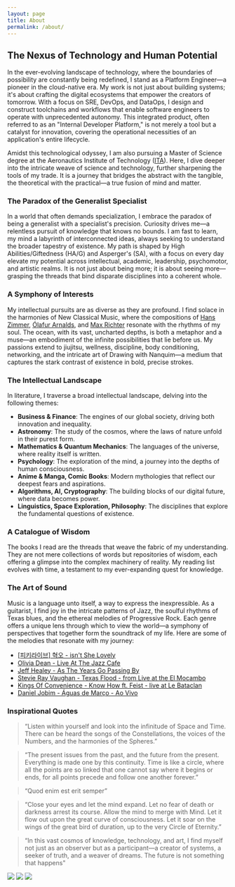 ```yaml
---
layout: page
title: About
permalink: /about/
---
```


## The Nexus of Technology and Human Potential

In the ever-evolving landscape of technology, where the boundaries of possibility are constantly being redefined, I stand as a Platform Engineer—a pioneer in the cloud-native era. My work is not just about building systems; it's about crafting the digital ecosystems that empower the creators of tomorrow. With a focus on SRE, DevOps, and DataOps, I design and construct toolchains and workflows that enable software engineers to operate with unprecedented autonomy. This integrated product, often referred to as an "Internal Developer Platform," is not merely a tool but a catalyst for innovation, covering the operational necessities of an application's entire lifecycle.

Amidst this technological odyssey, I am also pursuing a Master of Science degree at the Aeronautics Institute of Technology ([ITA](https://www.timeshighereducation.com/world-university-rankings/technological-institute-aeronautics)). Here, I dive deeper into the intricate weave of science and technology, further sharpening the tools of my trade. It is a journey that bridges the abstract with the tangible, the theoretical with the practical—a true fusion of mind and matter.

### The Paradox of the Generalist Specialist

In a world that often demands specialization, I embrace the paradox of being a generalist with a specialist's precision. Curiosity drives me—a relentless pursuit of knowledge that knows no bounds. I am fast to learn, my mind a labyrinth of interconnected ideas, always seeking to understand the broader tapestry of existence. My path is shaped by High Abilities/Giftedness (HA/G) and Asperger's (SA), with a focus on every day elevate my potential across intellectual, academic, leadership, psychomotor, and artistic realms. It is not just about being more; it is about seeing more—grasping the threads that bind disparate disciplines into a coherent whole.

### A Symphony of Interests

My intellectual pursuits are as diverse as they are profound. I find solace in the harmonies of New Classical Music, where the compositions of [Hans Zimmer](https://www.youtube.com/watch?v=kottjfEd7Zw), [Ólafur Arnalds](https://www.youtube.com/watch?v=Kb34JCz5wvY&t=1213s), and [Max Richter](https://www.youtube.com/watch?v=b_YHE4Sx-08) resonate with the rhythms of my soul. The ocean, with its vast, uncharted depths, is both a metaphor and a muse—an embodiment of the infinite possibilities that lie before us. My passions extend to jiujitsu, wellness, discipline, body conditioning, networking, and the intricate art of Drawing with Nanquim—a medium that captures the stark contrast of existence in bold, precise strokes.

### The Intellectual Landscape

In literature, I traverse a broad intellectual landscape, delving into the following themes:
- **Business & Finance**: The engines of our global society, driving both innovation and inequality.
- **Astronomy**: The study of the cosmos, where the laws of nature unfold in their purest form.
- **Mathematics & Quantum Mechanics**: The languages of the universe, where reality itself is written.
- **Psychology**: The exploration of the mind, a journey into the depths of human consciousness.
- **Anime & Manga, Comic Books**: Modern mythologies that reflect our deepest fears and aspirations.
- **Algorithms, AI, Cryptography**: The building blocks of our digital future, where data becomes power.
- **Linguistics, Space Exploration, Philosophy**: The disciplines that explore the fundamental questions of existence.

### A Catalogue of Wisdom

The books I read are the threads that weave the fabric of my understanding. They are not mere collections of words but repositories of wisdom, each offering a glimpse into the complex machinery of reality. My reading list evolves with time, a testament to my ever-expanding quest for knowledge.

### The Art of Sound

Music is a language unto itself, a way to express the inexpressible. As a guitarist, I find joy in the intricate patterns of Jazz, the soulful rhythms of Texas blues, and the ethereal melodies of Progressive Rock. Each genre offers a unique lens through which to view the world—a symphony of perspectives that together form the soundtrack of my life. Here are some of the melodies that resonate with my journey:

- [[피키라이브] 혁오 - isn't She Lovely](https://www.youtube.com/watch?v=bEq_HIQF3XY&list=RDbEq_HIQF3XY&start_radio=1)
- [Olivia Dean - Live At The Jazz Cafe](https://www.youtube.com/watch?v=St7G1F4mu_4&t=1572s)
- [Jeff Healey - As The Years Go Passing By](https://www.youtube.com/watch?v=gIkOaTVu8uM&list=RDgIkOaTVu8uM&start_radio=1)
- [Stevie Ray Vaughan - Texas Flood - from Live at the El Mocambo](https://www.youtube.com/watch?v=KC5H9P4F5Uk)
- [Kings Of Convenience - Know How ft. Feist - live at Le Bataclan](https://www.youtube.com/watch?v=HuJOswNKuwo)
- [Daniel Jobim - Águas de Março - Ao Vivo](https://www.youtube.com/watch?v=achxrz7ixxY&list=RDEMavVpSFR4FaOsgmiSjRFdRg&start_radio=1&rv=ErE2Cpko1XI)

### Inspirational Quotes

> “Listen within yourself and look into the infinitude of Space and Time. There can be heard the songs of the Constellations, the voices of the Numbers, and the harmonies of the Spheres.”

> “The present issues from the past, and the future from the present. Everything is made one by this continuity. Time is like a circle, where all the points are so linked that one cannot say where it begins or ends, for all points precede and follow one another forever.”

> “Quod enim est erit semper”

> “Close your eyes and let the mind expand. Let no fear of death or darkness arrest its course. Allow the mind to merge with Mind. Let it flow out upon the great curve of consciousness. Let it soar on the wings of the great bird of duration, up to the very Circle of Eternity.”

> “In this vast cosmos of knowledge, technology, and art, I find myself not just as an observer but as a participant—a creator of systems, a seeker of truth, and a weaver of dreams. The future is not something that happens"


![](https://i.imgsafe.org/60/607aec4f21.png)
![](https://i.imgsafe.org/60/6078e2a31f.png)
![](https://i.imgsafe.org/60/60775a2051.png)
